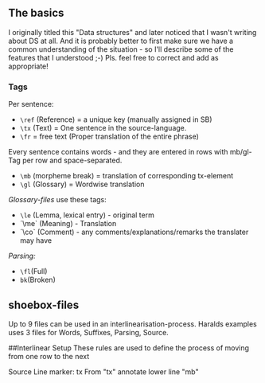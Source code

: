 ## The basics

I originally titled this "Data structures" and later noticed that I wasn't writing about DS at all. 
And it is probably better to first make sure we have a common understanding of the situation - so I'll describe 
some of the features that I understood ;-)
Pls. feel free to correct and add as appropriate!

### Tags

Per sentence:

* `\ref` (Reference) = a unique key (manually assigned in SB)
* `\tx` (Text) = One sentence in the source-language.
* `\fr` = free text (Proper translation of the entire phrase)

Every sentence contains words - and they are entered in rows with mb/gl-Tag per row and space-separated.
* `\mb` (morpheme break) = translation of corresponding tx-element 
* `\gl` (Glossary) = Wordwise translation

*Glossary-files* use these tags:
* `\le` (Lemma, lexical entry) - original term
* ´\me` (Meaning) - Translation
* ´\co` (Comment) - any comments/explanations/remarks the translater may have

*Parsing:*
* `\fl`(Full)
* `bk`(Broken)

## shoebox-files
Up to 9 files can be used in an interlinearisation-process. 
Haralds examples uses 3 files for Words, Suffixes, Parsing, Source.

##Interlinear Setup
These rules are used to define the process of moving from one row to the next

Source Line marker: tx 
 From "tx" annotate lower line "mb"


